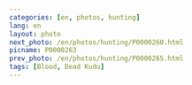 ```yaml
---
categories: [en, photos, hunting]
lang: en
layout: photo
next_photo: /en/photos/hunting/P0000260.html
picname: P0000263
prev_photo: /en/photos/hunting/P0000265.html
tags: [Blood, Dead Kudu]
---
```

